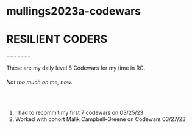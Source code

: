 # mullings2023a-codewars
# RESILIENT CODERS
=======
<p>
  These are my daily level 8 Codewars for my time in RC.<br>
  <div> </div>
  <h6><em>Not too much on me, now.</em></h6><br>
</p>
<ol>
  <li>I had to recommit my first 7 codewars on 03/25/23<br></li>
  <li>Worked with cohort Malik Campbell-Greene on Codewars 03/27/23<br></li>
</ol>
